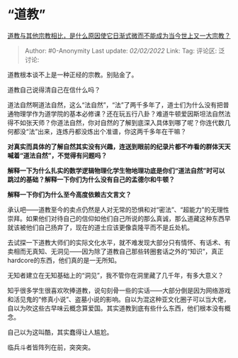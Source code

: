 # “道教”
[道教与其他宗教相比，是什么原因使它日渐式微而不能成为当今世上又一大宗教？](https://www.zhihu.com/question/20069080/answer/646423000)

> Author: #0-Anonymity
> Last update: *02/02/2022*
> Link:
> Tag:
> 评论区:
> 泛讨论:

道教根本谈不上是一种正经的宗教。别贴金了。

道教自己说得清自己在信什么吗？

道法自然啊道法自然，这么“法自然”，“法”了两千多年了，道士们为什么没有把普通物理学作为道学院的基本必修课？还在玩五行八卦？难道牛顿爱因斯坦法自然法得不如张天师？你道法自然，你对自然的了解到底深入具体到哪了呢？你连代数几何都没“法”出来，连炼丹都没炼出个准谱，你这两千多年在干嘛？

**对真实而具体的了解自然其实没有兴趣，连送到眼前的纪录片都不咋看的群体天天喊着“道法自然”，不觉得有问题吗？**

**解释一下为什么扎实的数学逻辑物理化学生物地理功底是你们“道法自然”时可以跳过的基础？解释一下你们为什么没有自己的孟德尔和牛顿？**

**解释一下你们为什么至今高度依赖古文言文？**

承认吧——道教至今的卖点仍然是人对无常的恐惧和对“密法”、“超能力”的无理性崇拜。如果他们对待自己的信仰如他们自己所说的那么真诚，那么道藏这种东西早就该被他们自己扬弃了，现在的道士应该更像袁隆平而不是丘处机。

去试探一下道教大师们的实际文化水平，就不难发现大部分只有情怀、有话术、有卖相而无真知、无洞见——因为除了道教自己那些转圈套话之外的“知识”，真正hardcore的东西，他们真的是一无所知。

无知者建立在无知基础上的“洞见”，我不管你在洞里藏了几千年，有多大意义？

知乎很多学生很喜欢吹捧道教，说句刻骨一些的实话——大部分倒是因为网络游戏和活见鬼的“修真小说”、盗墓小说的影响。自以为混这种亚文化圈子可以当大佬，自以为吹这些古早味云概念算爱国。其实道教到底有些什么东西，他们根本没有概念。

自己以为这叫酷，其实蠢得让人尴尬。

临兵斗者皆阵列在前，突突突。
